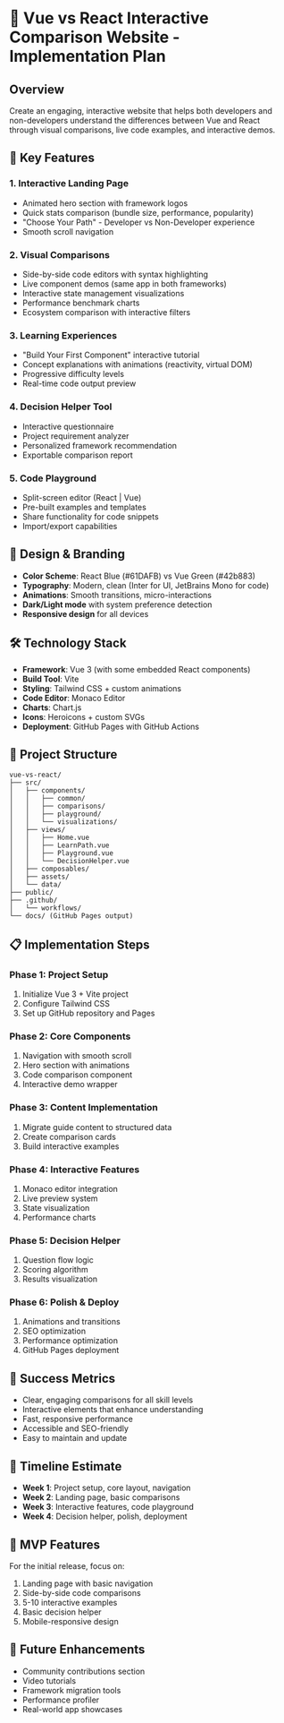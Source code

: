 # 🚀 Vue vs React Interactive Comparison Website - Implementation Plan

## Overview
Create an engaging, interactive website that helps both developers and non-developers understand the differences between Vue and React through visual comparisons, live code examples, and interactive demos.

## 🎯 Key Features

### 1. Interactive Landing Page
- Animated hero section with framework logos
- Quick stats comparison (bundle size, performance, popularity)
- "Choose Your Path" - Developer vs Non-Developer experience
- Smooth scroll navigation

### 2. Visual Comparisons
- Side-by-side code editors with syntax highlighting
- Live component demos (same app in both frameworks)
- Interactive state management visualizations
- Performance benchmark charts
- Ecosystem comparison with interactive filters

### 3. Learning Experiences
- "Build Your First Component" interactive tutorial
- Concept explanations with animations (reactivity, virtual DOM)
- Progressive difficulty levels
- Real-time code output preview

### 4. Decision Helper Tool
- Interactive questionnaire
- Project requirement analyzer
- Personalized framework recommendation
- Exportable comparison report

### 5. Code Playground
- Split-screen editor (React | Vue)
- Pre-built examples and templates
- Share functionality for code snippets
- Import/export capabilities

## 🎨 Design & Branding
- **Color Scheme**: React Blue (#61DAFB) vs Vue Green (#42b883)
- **Typography**: Modern, clean (Inter for UI, JetBrains Mono for code)
- **Animations**: Smooth transitions, micro-interactions
- **Dark/Light mode** with system preference detection
- **Responsive design** for all devices

## 🛠 Technology Stack
- **Framework**: Vue 3 (with some embedded React components)
- **Build Tool**: Vite
- **Styling**: Tailwind CSS + custom animations
- **Code Editor**: Monaco Editor
- **Charts**: Chart.js
- **Icons**: Heroicons + custom SVGs
- **Deployment**: GitHub Pages with GitHub Actions

## 📁 Project Structure
```
vue-vs-react/
├── src/
│   ├── components/
│   │   ├── common/
│   │   ├── comparisons/
│   │   ├── playground/
│   │   └── visualizations/
│   ├── views/
│   │   ├── Home.vue
│   │   ├── LearnPath.vue
│   │   ├── Playground.vue
│   │   └── DecisionHelper.vue
│   ├── composables/
│   ├── assets/
│   └── data/
├── public/
├── .github/
│   └── workflows/
└── docs/ (GitHub Pages output)
```

## 📋 Implementation Steps

### Phase 1: Project Setup
1. Initialize Vue 3 + Vite project
2. Configure Tailwind CSS
3. Set up GitHub repository and Pages

### Phase 2: Core Components
1. Navigation with smooth scroll
2. Hero section with animations
3. Code comparison component
4. Interactive demo wrapper

### Phase 3: Content Implementation
1. Migrate guide content to structured data
2. Create comparison cards
3. Build interactive examples

### Phase 4: Interactive Features
1. Monaco editor integration
2. Live preview system
3. State visualization
4. Performance charts

### Phase 5: Decision Helper
1. Question flow logic
2. Scoring algorithm
3. Results visualization

### Phase 6: Polish & Deploy
1. Animations and transitions
2. SEO optimization
3. Performance optimization
4. GitHub Pages deployment

## 🎯 Success Metrics
- Clear, engaging comparisons for all skill levels
- Interactive elements that enhance understanding
- Fast, responsive performance
- Accessible and SEO-friendly
- Easy to maintain and update

## 📅 Timeline Estimate
- **Week 1**: Project setup, core layout, navigation
- **Week 2**: Landing page, basic comparisons
- **Week 3**: Interactive features, code playground
- **Week 4**: Decision helper, polish, deployment

## 🚦 MVP Features
For the initial release, focus on:
1. Landing page with basic navigation
2. Side-by-side code comparisons
3. 5-10 interactive examples
4. Basic decision helper
5. Mobile-responsive design

## 🔄 Future Enhancements
- Community contributions section
- Video tutorials
- Framework migration tools
- Performance profiler
- Real-world app showcases